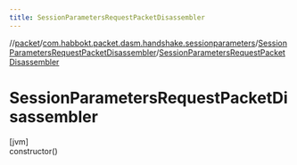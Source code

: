 ```yaml
---
title: SessionParametersRequestPacketDisassembler
---
```

//[packet](../../../index.html)/[com.habbokt.packet.dasm.handshake.sessionparameters](../index.html)/[SessionParametersRequestPacketDisassembler](index.html)/[SessionParametersRequestPacketDisassembler](-session-parameters-request-packet-disassembler.html)



# SessionParametersRequestPacketDisassembler



[jvm]\
constructor()




